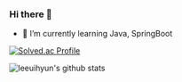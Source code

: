 ### Hi there 👋



- 🌱 I’m currently learning Java, SpringBoot



[![Solved.ac Profile](http://mazassumnida.wtf/api/v2/generate_badge?boj=vanc)](https://solved.ac/vanc/)


![leeuihyun's github stats](https://github-readme-stats.vercel.app/api?username=leeuihyun&show_icons=true)


